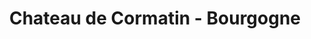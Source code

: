 ---
guid: "021339f4ef1e"
title: "Chateau de Cormatin - Bourgogne"
latlng: "46.543145, 4.684203"
youtubeId: "FGo0yBKEcdE" 
---